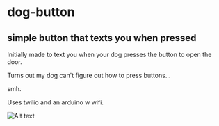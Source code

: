 # dog-button
## simple button that texts you when pressed


Initially made to text you when your dog presses the button to open the door.

Turns out my dog can't figure out how to press buttons...

smh.

Uses twilio and an arduino w wifi. 

![Alt text](pic/wires.jpg?raw=true "wires")